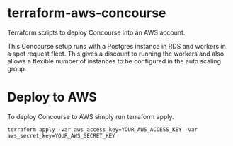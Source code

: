 # terraform-aws-concourse
Terraform scripts to deploy Concourse into an AWS account.

This Concourse setup runs with a Postgres instance in RDS and workers in a spot request fleet.
This gives a discount to running the workers and also allows a flexible number of instances to be configured in the auto scaling group.

# Deploy to AWS
To deploy Concourse to AWS simply run terraform apply. 
```
terraform apply -var aws_access_key=YOUR_AWS_ACCESS_KEY -var aws_secret_key=YOUR_AWS_SECRET_KEY
```